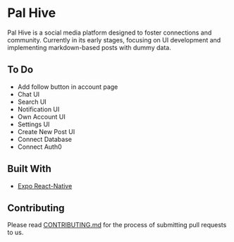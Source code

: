 # Pal Hive

Pal Hive is a social media platform designed to foster connections and community. Currently in its early stages, focusing on UI development and implementing markdown-based posts with dummy data.

## To Do

- Add follow button in account page
- Chat UI
- Search UI
- Notification UI
- Own Account UI
- Settings UI
- Create New Post UI
- Connect Database
- Connect Auth0

## Built With

- [Expo React-Native](https://expo.dev/accounts/pratham-jaiswal)

## Contributing

Please read [CONTRIBUTING.md](https://github.com/pratham-jaiswal/pal-hive/blob/main/CONTRIBUTING.md) for the process of submitting pull requests to us.